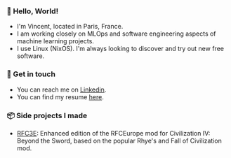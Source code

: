 ### 👋 Hello, World!

- I'm Vincent, located in Paris, France.
- I am working closely on MLOps and software engineering aspects of machine learning projects.
- I use Linux (NixOS). I'm always looking to discover and try out new free software.

### 🔗 Get in touch

- You can reach me on [Linkedin](https://www.linkedin.com/in/vincent-duchauffour-3a9641155/).
- You can find my resume [here](https://raw.githubusercontent.com/VDuchauffour/resume/main/resume.pdf).

### 📦 Side projects I made

- [RFC3E](https://github.com/VDuchauffour/RFCEurope): Enhanced edition of the RFCEurope mod for Civilization IV: Beyond the Sword, based on the popular Rhye's and Fall of Civilization mod. 

